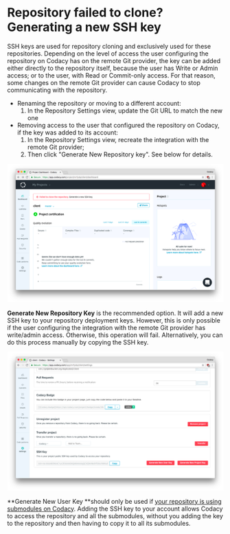 # Repository failed to clone? Generating a new SSH key

SSH keys are used for repository cloning and exclusively used for these repositories. Depending on the level of access the user configuring the repository on Codacy has on the remote Git provider, the key can be added either directly to the repository itself, because the user has Write or Admin access; or to the user, with Read or Commit-only access.
For that reason, some changes on the remote Git provider can cause Codacy to stop communicating with the repository.

-   Renaming the repository or moving to a different account:
    1.  In the Repository Settings view, update the Git URL to match the new one
-   Removing access to the user that configured the repository on Codacy, if the key was added to its account:
    1.  In the Repository Settings view, recreate the integration with the remote Git provider;
    2.  Then click "Generate New Repository key". See below for details.

![](/images/Screen_Shot_2018-07-08_at_19.58.46.png)

**Generate New Repository Key** is the recommended option. It will add a new SSH key to your repository deployment keys. However, this is only possible if the user configuring the integration with the remote Git provider has write/admin access. Otherwise, this operation will fail.
Alternatively, you can do this process manually by copying the SSH key.

![](/images/Screen_Shot_2018-07-08_at_19.59.04.png)

**Generate New User Key **should only be used if [your repository is using submodules on Codacy](/hc/en-us/articles/360005239394-Submodules-how-to-enable-them-).
Adding the SSH key to your account allows Codacy to access the repository and all the submodules, without you adding the key to the repository and then having to copy it to all its submodules.
